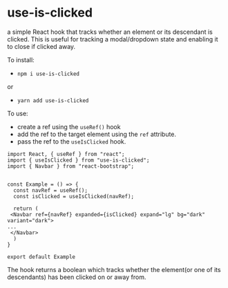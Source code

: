 # use-is-clicked

a simple React hook that tracks whether an element or its descendant is clicked. This is useful for tracking a modal/dropdown state and enabling it to close if clicked away.

To install:
- `npm i use-is-clicked`
  
or

- `yarn add use-is-clicked`

To use:

- create a ref using the `useRef()` hook
- add the ref to the target element using the `ref` attribute.
- pass the ref to the `useIsClicked` hook.
  
```js/** @jsx jsx */
import React, { useRef } from "react";
import { useIsClicked } from "use-is-clicked";
import { Navbar } from "react-bootstrap";


const Example = () => {
  const navRef = useRef();
  const isClicked = useIsClicked(navRef);

  return (
 <Navbar ref={navRef} expanded={isClicked} expand="lg" bg="dark" variant="dark">
...
 </Navbar>
  )
}

export default Example
```

The hook returns a boolean which tracks whether the element(or one of its descendants) has been clicked on or away from.
